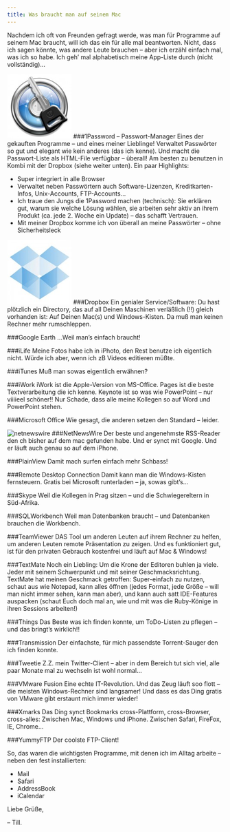 ```yaml
---
title: Was braucht man auf seinem Mac
---
```


Nachdem ich oft von Freunden gefragt werde, was man für Programme auf seinem Mac braucht, will ich das ein für alle mal beantworten. Nicht, dass ich sagen könnte, was andere Leute brauchen – aber ich erzähl einfach mal, was ich so habe. Ich geh’ mal alphabetisch meine App-Liste durch (nicht vollständig)…

![1passsword](/img/2010-09/1password.jpg)
###1Password – Passwort-Manager
Eines der gekauften Programme – und eines meiner Lieblinge! Verwaltet Passwörter so gut und elegant wie kein anderes (das ich kenne). Und macht die Passwort-Liste als HTML-File verfügbar – überall!
Am besten zu benutzen in Kombi mit der Dropbox (siehe weiter unten).
Ein paar Highlights:

- Super integriert in alle Browser
- Verwaltet neben Passwörtern auch Software-Lizenzen, Kreditkarten-Infos, Unix-Accounts, FTP-Accounts…
- Ich traue den Jungs die 1Password machen (technisch): Sie erklären gut, warum sie welche Lösung wählen, sie arbeiten sehr aktiv an ihrem Produkt (ca. jede 2. Woche ein Update) – das schafft Vertrauen.
- Mit meiner Dropbox komme ich von überall an meine Passwörter – ohne Sicherheitsleck

![dropbox](/img/2010-09/dropbox.jpg)
###Dropbox
Ein genialer Service/Software: Du hast plötzlich ein Directory, das auf all Deinen Maschinen verläßlich (!!) gleich vorhanden ist: Auf Deinen Mac(s) und Windows-Kisten. Da muß man keinen Rechner mehr rumschleppen.

###Google Earth
…Weil man’s einfach braucht!

###iLife
Meine Fotos habe ich in iPhoto, den Rest benutze ich eigentlich nicht. Würde ich aber, wenn ich zB Videos editieren müßte.

###iTunes
Muß man sowas eigentlich erwähnen?

###iWork
iWork ist die Apple-Version von MS-Office. Pages ist die beste Textverarbeitung die ich kenne. Keynote ist so was wie PowerPoint – nur viiiieel schöner!! Nur Schade, dass alle meine Kollegen so auf Word und PowerPoint stehen.

###Microsoft Office
Wie gesagt, die anderen setzen den Standard – leider.

![netnewswire](/img/2010-09/netnewswire.jpg)
###NetNewsWire
Der beste und angenehmste RSS-Reader den ch bisher auf dem mac gefunden habe. Und er synct mit Google. Und er läuft auch genau so auf dem iPhone.

###PlainView
Damit mach surfen einfach mehr Schbass!

###Remote Desktop Connection
Damit kann man die Windows-Kisten fernsteuern. Gratis bei Microsoft runterladen – ja, sowas gibt’s…

###Skype
Weil die Kollegen in Prag sitzen – und die Schwiegereltern in Süd-Afrika.

###SQLWorkbench
Weil man Datenbanken braucht – und Datenbanken brauchen die Workbench.

###TeamViewer
DAS Tool um anderen Leuten auf ihrem Rechner zu helfen, um anderen Leuten remote Präsentation zu zeigen. Und es funktioniert gut, ist für den privaten Gebrauch kostenfrei und läuft auf Mac & Windows!

###TextMate
Noch ein Liebling: Um die Krone der Editoren buhlen ja viele. Jeder mit seinem Schwerpunkt und mit seiner Geschmacksrichtung. TextMate hat meinen Geschmack getroffen: Super-einfach zu nutzen, schaut aus wie Notepad, kann alles öffnen (jedes Format, jede Größe – will man nicht immer sehen, kann man aber), und kann auch satt IDE-Features auspacken (schaut Euch doch mal an, wie und mit was die Ruby-Könige in ihren Sessions arbeiten!)

###Things
Das Beste was ich finden konnte, um ToDo-Listen zu pflegen – und das bringt’s wirklich!!

###Transmission
Der einfachste, für mich passendste Torrent-Sauger den ich finden konnte.

###Tweetie
Z.Z. mein Twitter-Client – aber in dem Bereich tut sich viel, alle paar Monate mal zu wechseln ist wohl normal…

###VMware Fusion
Eine echte IT-Revolution. Und das Zeug läuft soo flott – die meisten Windows-Rechner sind langsamer! Und dass es das Ding gratis von VMware gibt erstaunt mich immer wieder!

###Xmarks
Das Ding synct Bookmarks cross-Plattform, cross-Browser, cross-alles: Zwischen Mac, Windows und iPhone. Zwischen Safari, FireFox, IE, Chrome…

###YummyFTP
Der coolste FTP-Client!

So, das waren die wichtigsten Programme, mit denen ich im Alltag arbeite – neben den fest installierten:

- Mail
- Safari
- AddressBook
- iCalendar

Liebe Grüße,

– Till.